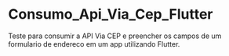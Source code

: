 # Consumo_Api_Via_Cep_Flutter
Teste para consumir a API Via CEP e preencher os campos de um formulario de endereco em um app utilizando Flutter.
